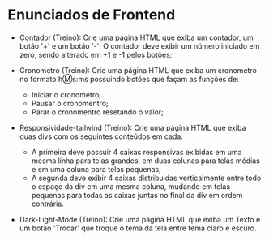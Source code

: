 # Enunciados de Frontend

* Contador (Treino): Crie uma página HTML que exiba um contador, um botão '+' e um botão '-'; O contador deve exibir um número iniciado em zero, sendo alterado em +1 e -1 pelos botões;

* Cronometro (Treino): Crie uma página HTML que exiba um cronometro no formato h:m:s:ms possuindo botões que façam as funções de:
  * Iniciar o cronometro;
  * Pausar o cronomentro;
  * Parar o cronomentro resetando o valor;

* Responsividade-tailwind (Treino): Crie uma página HTML que exiba duas divs com os seguintes conteúdos em cada:
  * A primeira deve possuir 4 caixas responsivas exibidas em uma mesma linha para telas grandes, em duas colunas para telas médias e em uma coluna para telas pequenas;
  * A segunda deve exibir 4 caixas distribuidas verticalmente entre todo o espaço da div em uma mesma coluna, mudando em telas pequenas para todas as caixas juntas no final da div em ordem contrária.

* Dark-Light-Mode (Treino): Crie uma página HTML que exiba um Texto e um botão 'Trocar' que troque o tema da tela entre tema claro e escuro.

